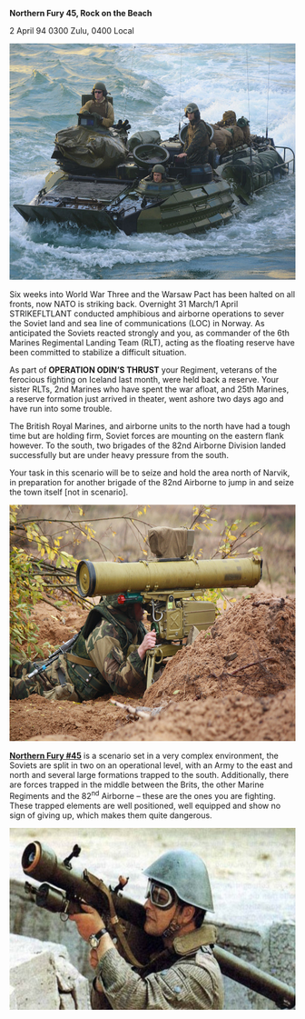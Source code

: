 **Northern Fury 45, Rock on the Beach**

2 April 94 0300 Zulu, 0400 Local

<img src="/assets\images\aar\nf\nfpart4\nf45\image1.jpeg" style="width:6.5in;height:4.33333in" alt="USMC looks to augment amphibious ops with unmanned systems -- Defense Systems" />

Six weeks into World War Three and the Warsaw Pact has been halted on
all fronts, now NATO is striking back. Overnight 31 March/1 April
STRIKEFLTLANT conducted amphibious and airborne operations to sever the
Soviet land and sea line of communications (LOC) in Norway. As
anticipated the Soviets reacted strongly and you, as commander of the
6th Marines Regimental Landing Team (RLT), acting as the floating
reserve have been committed to stabilize a difficult situation.

As part of **OPERATION ODIN’S THRUST** your Regiment, veterans of the
ferocious fighting on Iceland last month, were held back a reserve. Your
sister RLTs, 2nd Marines who have spent the war afloat, and 25th
Marines, a reserve formation just arrived in theater, went ashore two
days ago and have run into some trouble.

The British Royal Marines, and airborne units to the north have had a
tough time but are holding firm, Soviet forces are mounting on the
eastern flank however. To the south, two brigades of the 82nd Airborne
Division landed successfully but are under heavy pressure from the
south.

Your task in this scenario will be to seize and hold the area north of
Narvik, in preparation for another brigade of the 82nd Airborne to jump
in and seize the town itself \[not in scenario\].

<img src="/assets\images\aar\nf\nfpart4\nf45\image2.jpeg" style="width:6.5in;height:4.33333in" alt="A picture containing outdoor, grass, pile, military vehicle Description automatically generated" />

**<u>Northern Fury \#45</u>** is a scenario set in a very complex
environment, the Soviets are split in two on an operational level, with
an Army to the east and north and several large formations trapped to
the south. Additionally, there are forces trapped in the middle between
the Brits, the other Marine Regiments and the 82<sup>nd</sup> Airborne –
these are the ones you are fighting. These trapped elements are well
positioned, well equipped and show no sign of giving up, which makes
them quite dangerous.

<img src="/assets\images\aar\nf\nfpart4\nf45\image3.jpeg" style="width:6.5in;height:3.34167in" alt="9K32 Strela-2 | Weaponsystems.net" />
